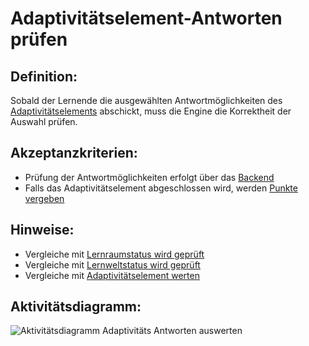 # Adaptivitätselement-Antworten prüfen


## Definition:

Sobald der Lernende die ausgewählten Antwortmöglichkeiten des [Adaptivitätselements](Adaptivitätselement-GE.md) abschickt, muss die Engine die 
Korrektheit der Auswahl prüfen.

## Akzeptanzkriterien:

- Prüfung der Antwortmöglichkeiten erfolgt über das [Backend](Backend-GE.md)
- Falls das Adaptivitätselement abgeschlossen wird, werden [Punkte vergeben](EWE0003.md)


## Hinweise:

- Vergleiche mit [Lernraumstatus wird geprüft](EZZ0013.md)
- Vergleiche mit [Lernweltstatus wird geprüft](ELG0009.md)
- Vergleiche mit [Adaptivitätselement werten](EWE0003.md)

## Aktivitätsdiagramm:

![Aktivitätsdiagramm Adaptivitäts Antworten auswerten](imageEngineAdaptivitätselementAntwortenAuswerten.png)